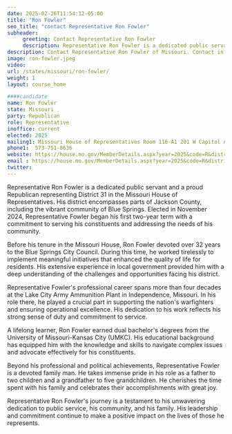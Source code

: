 ```yaml
---
date: 2025-02-26T11:54:12-05:00
title: "Ron Fowler"
seo_title: "contact Representative Ron Fowler"
subheader:
     greeting: Contact Representative Ron Fowler
     description: Representative Ron Fowler is a dedicated public servant and a proud Republican representing District 31 in the Missouri House of Representatives. His district encompasses parts of Jackson County, including the vibrant community of Blue Springs.
description: Contact Representative Ron Fowler of Missouri. Contact information for Ron Fowler includes email address, phone number, and mailing address.
image: ron-fowler.jpeg
video:
url: /states/missouri/ron-fowler/
weight: 1
layout: course_home

####candidate
name: Ron Fowler
state: Missouri
party: Republican
role: Representative
inoffice: current
elected: 2025
mailing1: Missouri House of Representatives Room 116-A1 201 W Capitol Ave Jefferson City, MO 65101
phone1:  573-751-8636
website: https://house.mo.gov/MemberDetails.aspx?year=2025&code=R&district=031/
email : https://house.mo.gov/MemberDetails.aspx?year=2025&code=R&district=031/
twitter: 
---
```

Representative Ron Fowler is a dedicated public servant and a proud Republican representing District 31 in the Missouri House of Representatives. His district encompasses parts of Jackson County, including the vibrant community of Blue Springs. Elected in November 2024, Representative Fowler began his first two-year term with a commitment to serving his constituents and addressing the needs of his community.

Before his tenure in the Missouri House, Ron Fowler devoted over 32 years to the Blue Springs City Council. During this time, he worked tirelessly to implement meaningful initiatives that enhanced the quality of life for residents. His extensive experience in local government provided him with a deep understanding of the challenges and opportunities facing his district.

Representative Fowler's professional career spans more than four decades at the Lake City Army Ammunition Plant in Independence, Missouri. In his role there, he played a crucial part in supporting the nation's warfighters and ensuring operational excellence. His dedication to his work reflects his strong sense of duty and commitment to service.

A lifelong learner, Ron Fowler earned dual bachelor's degrees from the University of Missouri-Kansas City (UMKC). His educational background has equipped him with the knowledge and skills to navigate complex issues and advocate effectively for his constituents.

Beyond his professional and political achievements, Representative Fowler is a devoted family man. He takes immense pride in his role as a father to two children and a grandfather to five grandchildren. He cherishes the time spent with his family and celebrates their accomplishments with great joy.

Representative Ron Fowler's journey is a testament to his unwavering dedication to public service, his community, and his family. His leadership and commitment continue to make a positive impact on the lives of those he represents.
